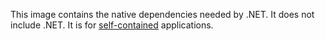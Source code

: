 This image contains the native dependencies needed by .NET. It does not include .NET. It is for [self-contained](https://docs.microsoft.com/dotnet/articles/core/deploying/index) applications.
